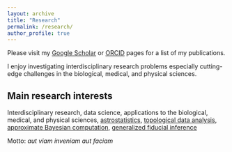 ```yaml
---
layout: archive
title: "Research"
permalink: /research/
author_profile: true
---
```


Please visit my [Google Scholar](https://scholar.google.com/citations?user=YyatADcAAAAJ&hl=en) or [ORCID](https://orcid.org/0000-0002-9656-2272) pages for a list of my publications.



I enjoy investigating interdisciplinary research problems especially cutting-edge challenges in the biological, medical, and physical sciences.


## Main research interests

Interdisciplinary research, data science, applications to the biological, medical, and physical sciences,
[astrostatistics](https://onlinelibrary.wiley.com/doi/abs/10.1002/9781118445112.stat07934), [topological data analysis](https://www.annualreviews.org/doi/full/10.1146/annurev-statistics-031017-100045), [approximate Bayesian computation](https://jessicisewskikehe.github.io/files/abc_cisewski.pdf), [generalized fiducial inference](https://www.tandfonline.com/doi/abs/10.1080/01621459.2016.1165102)



Motto:  *aut viam inveniam aut faciam*


